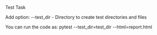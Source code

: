 Test Task

Add option: --test_dir - Directory to create test directories and files

You can run the code as: pytest --test_dir=test_dir --html=report.html